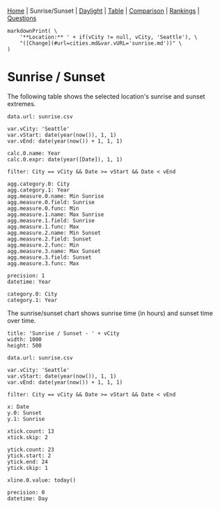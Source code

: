 [Home](#url=README.md) |
Sunrise/Sunset |
[Daylight](#url=daylight.md) |
[Table](#url=daylight-table.md) |
[Comparison](#url=compare.md) |
[Rankings](#url=daylight-rank.md) |
[Questions](#url=questions.md)

~~~ markdown-script
markdownPrint( \
    '**Location:** ' + if(vCity != null, vCity, 'Seattle'), \
    "([Change](#url=cities.md&var.vURL='sunrise.md'))" \
)
~~~


# Sunrise / Sunset

The following table shows the selected location's sunrise and sunset extremes.

~~~ data-table
data.url: sunrise.csv

var.vCity: 'Seattle'
var.vStart: date(year(now()), 1, 1)
var.vEnd: date(year(now()) + 1, 1, 1)

calc.0.name: Year
calc.0.expr: date(year([Date]), 1, 1)

filter: City == vCity && Date >= vStart && Date < vEnd

agg.category.0: City
agg.category.1: Year
agg.measure.0.name: Min Sunrise
agg.measure.0.field: Sunrise
agg.measure.0.func: Min
agg.measure.1.name: Max Sunrise
agg.measure.1.field: Sunrise
agg.measure.1.func: Max
agg.measure.2.name: Min Sunset
agg.measure.2.field: Sunset
agg.measure.2.func: Min
agg.measure.3.name: Max Sunset
agg.measure.3.field: Sunset
agg.measure.3.func: Max

precision: 1
datetime: Year

category.0: City
category.1: Year
~~~

The sunrise/sunset chart shows sunrise time (in hours) and sunset time over time.

~~~ line-chart
title: 'Sunrise / Sunset - ' + vCity
width: 1000
height: 500

data.url: sunrise.csv

var.vCity: 'Seattle'
var.vStart: date(year(now()), 1, 1)
var.vEnd: date(year(now()) + 1, 1, 1)

filter: City == vCity && Date >= vStart && Date < vEnd

x: Date
y.0: Sunset
y.1: Sunrise

xtick.count: 13
xtick.skip: 2

ytick.count: 23
ytick.start: 2
ytick.end: 24
ytick.skip: 1

xline.0.value: today()

precision: 0
datetime: Day
~~~
